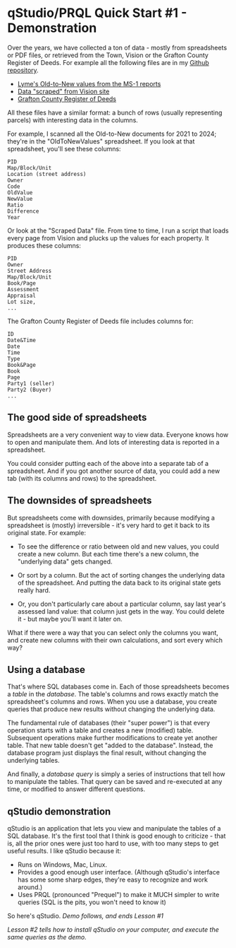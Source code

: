 # qStudio/PRQL Quick Start #1 - Demonstration

Over the years, we have collected a ton of data -
mostly from spreadsheets or PDF files,
or retrieved from the Town, Vision or
the Grafton County Register of Deeds.
For example all the following files are in my 
[Github repository](https://github.com/TaxFairness/TaxFairness).

* [Lyme's Old-to-New values from the MS-1 reports](https://raw.githubusercontent.com/TaxFairness/TaxFairness/refs/heads/main/RawData/OldToNewValues.xlsx)
* [Data "scraped" from Vision site](https://raw.githubusercontent.com/TaxFairness/TaxFairness/refs/heads/main/RawData/ScrapedData/ScrapedData16-12Oct2024/ScrapeDataXX.tsv)
* [Grafton County Register of Deeds](https://raw.githubusercontent.com/TaxFairness/TaxFairness/refs/heads/main/RawData/GCRoD-All-Data.xlsx)

All these files have a similar format:
a bunch of rows (usually representing parcels)
with interesting data in the columns.

For example, I scanned all the Old-to-New documents for 2021 to 2024; they're in the "OldToNewValues" spreadsheet.
If you look at that spreadsheet,
you'll see these columns:

```
PID
Map/Block/Unit
Location (street address)
Owner
Code
OldValue
NewValue
Ratio
Difference
Year
```
Or look at the "Scraped Data" file.
From time to time, I run a script that loads every page from Vision
and plucks up the values for each property.
It produces these columns:

```
PID
Owner
Street Address
Map/Block/Unit
Book/Page
Assessment
Appraisal
Lot size,
...
```

The Grafton County Register of Deeds file
includes columns for:

```
ID
Date&Time
Date
Time
Type
Book&Page
Book
Page
Party1 (seller)
Party2 (Buyer)
...
```
## The good side of spreadsheets

Spreadsheets are a very convenient way to view data.
Everyone knows how to open and manipulate them.
And lots of interesting data
is reported in a spreadsheet. 

You could consider putting each of the above into a
separate tab of a spreadsheet.
And if you got another source of data,
you could add a new tab (with its columns and rows)
to the spreadsheet.

## The downsides of spreadsheets

But spreadsheets come with downsides, primarily because
modifying a spreadsheet is (mostly) irreversible -
it's very hard to get it back to its original state.
For example:

* To see the
  difference or ratio between old and new values,
  you could create a new column.
  But each time there's a new column,
  the "underlying data" gets changed.

* Or sort by a column.
  But the act of sorting changes the underlying
  data of the spreadsheet.
  And putting the data back to its original state
  gets really hard.

* Or, you don't particularly care about a particular
  column, say last year's assessed land value:
  that column just gets in the way.
  You could delete it - but maybe you'll want it later on.

What if there were a way that you can select only the columns you want, and create new columns with their own calculations, and sort every which way?

## Using a database

That's where SQL databases come in.
Each of those spreadsheets becomes a *table* in the *database*.
The table's columns and rows exactly match the
spreadsheet's columns and rows.
When you use a database, you create queries that produce new results
without changing the underlying data.

The fundamental rule of databases (their "super power") 
is that every operation starts with a table and
creates a new (modified) table.
Subsequent operations make further modifications to
create yet another table.
That new table doesn't get "added to the database".
Instead, the database program just displays the final result,
without changing the underlying tables.

And finally, a *database query* is simply a series of
instructions that tell how to manipulate the tables.
That query can be saved and re-executed at any time,
or modified to answer different questions.

## qStudio demonstration

qStudio is an application that lets
you view and manipulate the tables of a SQL database. 
It's the first tool that I think is good enough to criticize -
that is, all the prior ones were just too hard to use,
with too many steps to get useful results.
I like qStudio because it:

* Runs on Windows, Mac, Linux.
* Provides a good enough user interface.
  (Although qStudio's interface has some some sharp edges,
  they're easy to recognize and work around.)
* Uses PRQL (pronounced "Prequel") to make it MUCH simpler
  to write queries (SQL is the pits,
  you won't need to know it)

So here's qStudio. _Demo follows, and ends Lesson #1_

_Lesson #2 tells how to install qStudio on your computer, and execute the same queries as the demo._
